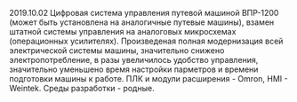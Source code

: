 2019.10.02
Цифровая система управления путевой машиной ВПР-1200 (может быть установлена на аналогичные путевые машины), взамен штатной системы управления на аналоговых микросхемах (операционных усилителях).
Произведеная полная модернизация всей электрической системы машины, значительно снижено электропотребление, в разы увеличилось удобство управления,
значительно уменьшено время настройки парметров и времени подготовки машины к работе.
ПЛК и модули расширения - Omron, HMI - Weintek. Среды разработки - родные.
